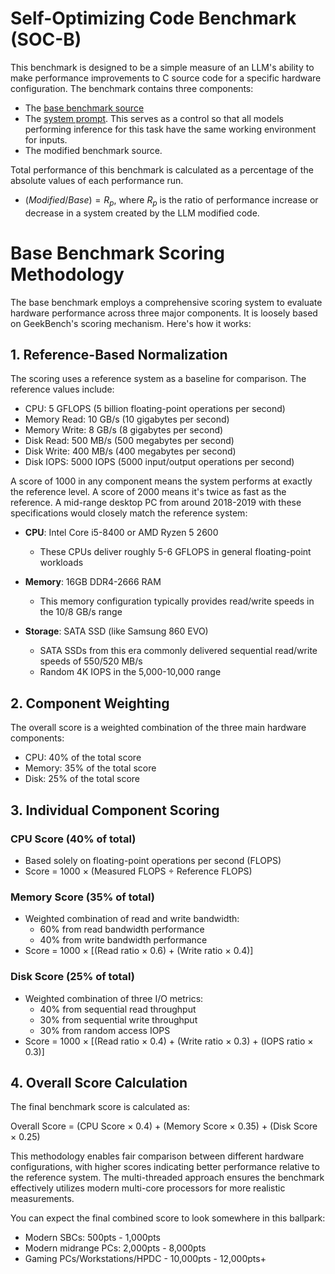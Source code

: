 # Self-Optimizing Code Benchmark (SOC-B)
This benchmark is designed to be a simple measure of an LLM's ability to make performance improvements to C source code for a specific hardware configuration. The benchmark contains three components:
- The [base benchmark source](./base/benchmark.c)
- The [system prompt](./SYSTEM_PROMPT.md). This serves as a control so that all models performing inference for this task have the same working environment for inputs.
- The modified benchmark source.

Total performance of this benchmark is calculated as a percentage of the absolute values of each performance run.

- $(Modified / Base) = R_p$, where $R_p$ is the ratio of performance increase or decrease in a system created by the LLM modified code.

# Base Benchmark Scoring Methodology

The base benchmark employs a comprehensive scoring system to evaluate hardware performance across three major components. It is loosely based on GeekBench's scoring mechanism. Here's how it works:

## 1. Reference-Based Normalization

The scoring uses a reference system as a baseline for comparison. The reference values include:

- CPU: 5 GFLOPS (5 billion floating-point operations per second)
- Memory Read: 10 GB/s (10 gigabytes per second)
- Memory Write: 8 GB/s (8 gigabytes per second)
- Disk Read: 500 MB/s (500 megabytes per second)
- Disk Write: 400 MB/s (400 megabytes per second)
- Disk IOPS: 5000 IOPS (5000 input/output operations per second)

A score of 1000 in any component means the system performs at exactly the reference level. A score of 2000 means it's twice as fast as the reference. A mid-range desktop PC from around 2018-2019 with these specifications would closely match the reference system:

- **CPU**: Intel Core i5-8400 or AMD Ryzen 5 2600
  - These CPUs deliver roughly 5-6 GFLOPS in general floating-point workloads

- **Memory**: 16GB DDR4-2666 RAM
  - This memory configuration typically provides read/write speeds in the 10/8 GB/s range

- **Storage**: SATA SSD (like Samsung 860 EVO)
  - SATA SSDs from this era commonly delivered sequential read/write speeds of 550/520 MB/s
  - Random 4K IOPS in the 5,000-10,000 range

## 2. Component Weighting

The overall score is a weighted combination of the three main hardware components:

- CPU: 40% of the total score
- Memory: 35% of the total score
- Disk: 25% of the total score

## 3. Individual Component Scoring

### CPU Score (40% of total)
- Based solely on floating-point operations per second (FLOPS)
- Score = 1000 × (Measured FLOPS ÷ Reference FLOPS)

### Memory Score (35% of total)
- Weighted combination of read and write bandwidth:
  - 60% from read bandwidth performance
  - 40% from write bandwidth performance
- Score = 1000 × [(Read ratio × 0.6) + (Write ratio × 0.4)]

### Disk Score (25% of total)
- Weighted combination of three I/O metrics:
  - 40% from sequential read throughput
  - 30% from sequential write throughput
  - 30% from random access IOPS
- Score = 1000 × [(Read ratio × 0.4) + (Write ratio × 0.3) + (IOPS ratio × 0.3)]

## 4. Overall Score Calculation

The final benchmark score is calculated as:

Overall Score = (CPU Score × 0.4) + (Memory Score × 0.35) + (Disk Score × 0.25)

This methodology enables fair comparison between different hardware configurations, with higher scores indicating better performance relative to the reference system. The multi-threaded approach ensures the benchmark effectively utilizes modern multi-core processors for more realistic measurements.

You can expect the final combined score to look somewhere in this ballpark:
- Modern SBCs: 500pts - 1,000pts
- Modern midrange PCs: 2,000pts - 8,000pts
- Gaming PCs/Workstations/HPDC - 10,000pts - 12,000pts+
